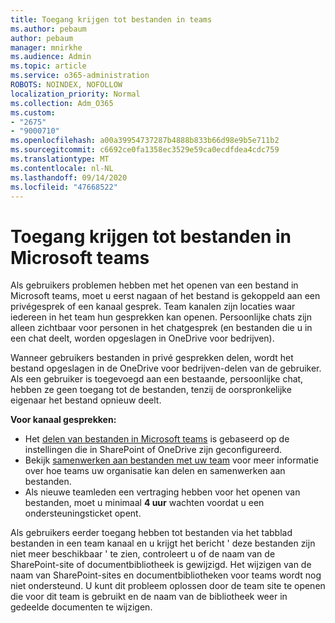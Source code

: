 ```yaml
---
title: Toegang krijgen tot bestanden in teams
ms.author: pebaum
author: pebaum
manager: mnirkhe
ms.audience: Admin
ms.topic: article
ms.service: o365-administration
ROBOTS: NOINDEX, NOFOLLOW
localization_priority: Normal
ms.collection: Adm_O365
ms.custom:
- "2675"
- "9000710"
ms.openlocfilehash: a00a39954737287b4888b833b66d98e9b5e711b2
ms.sourcegitcommit: c6692ce0fa1358ec3529e59ca0ecdfdea4cdc759
ms.translationtype: MT
ms.contentlocale: nl-NL
ms.lasthandoff: 09/14/2020
ms.locfileid: "47668522"
---
```

# <a name="accessing-files-in-microsoft-teams"></a>Toegang krijgen tot bestanden in Microsoft teams

Als gebruikers problemen hebben met het openen van een bestand in Microsoft teams, moet u eerst nagaan of het bestand is gekoppeld aan een privégesprek of een kanaal gesprek. Team kanalen zijn locaties waar iedereen in het team hun gesprekken kan openen. Persoonlijke chats zijn alleen zichtbaar voor personen in het chatgesprek (en bestanden die u in een chat deelt, worden opgeslagen in OneDrive voor bedrijven).

Wanneer gebruikers bestanden in privé gesprekken delen, wordt het bestand opgeslagen in de OneDrive voor bedrijven-delen van de gebruiker. Als een gebruiker is toegevoegd aan een bestaande, persoonlijke chat, hebben ze geen toegang tot de bestanden, tenzij de oorspronkelijke eigenaar het bestand opnieuw deelt.    

**Voor kanaal gesprekken:**

- Het [delen van bestanden in Microsoft teams](https://docs.microsoft.com/MicrosoftTeams/sharing-files-in-teams) is gebaseerd op de instellingen die in SharePoint of OneDrive zijn geconfigureerd. 
- Bekijk [samenwerken aan bestanden met uw team](https://support.office.com/article/Collaborate-on-files-with-your-Team-9b200289-dbac-4823-85bd-628a5c7bb0ae) voor meer informatie over hoe teams uw organisatie kan delen en samenwerken aan bestanden. 
- Als nieuwe teamleden een vertraging hebben voor het openen van bestanden, moet u minimaal **4 uur** wachten voordat u een ondersteuningsticket opent. 

Als gebruikers eerder toegang hebben tot bestanden via het tabblad bestanden in een team kanaal en u krijgt het bericht ' deze bestanden zijn niet meer beschikbaar ' te zien, controleert u of de naam van de SharePoint-site of documentbibliotheek is gewijzigd. Het wijzigen van de naam van SharePoint-sites en documentbibliotheken voor teams wordt nog niet ondersteund. U kunt dit probleem oplossen door de team site te openen die voor dit team is gebruikt en de naam van de bibliotheek weer in gedeelde documenten te wijzigen.